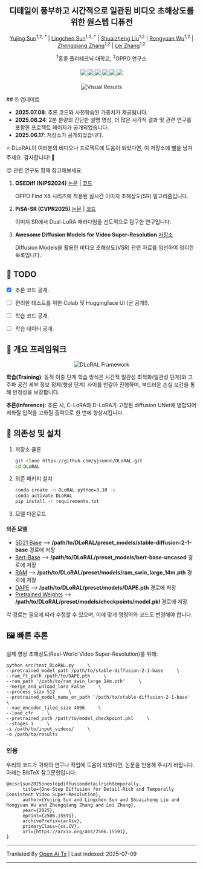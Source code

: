 <div align="center">
<h2>디테일이 풍부하고 시간적으로 일관된 비디오 초해상도를 위한 원스텝 디퓨전</h2>

[Yujing Sun](https://yjsunnn.github.io/)<sup>1,2, *</sup> | 
[Lingchen Sun](https://scholar.google.com/citations?hl=zh-CN&tzom=-480&user=ZCDjTn8AAAAJ)<sup>1,2, *</sup> | 
[Shuaizheng Liu](https://scholar.google.com/citations?user=wzdCc-QAAAAJ&hl=en)<sup>1,2</sup> | 
[Rongyuan Wu](https://scholar.google.com/citations?user=A-U8zE8AAAAJ&hl=zh-CN)<sup>1,2</sup> | 
[Zhengqiang Zhang](https://scholar.google.com.tw/citations?user=UX26wSMAAAAJ&hl=en)<sup>1,2</sup> | 
[Lei Zhang](https://www4.comp.polyu.edu.hk/~cslzhang)<sup>1,2</sup>

<sup>1</sup>홍콩 폴리테크닉 대학교, <sup>2</sup>OPPO 연구소
</div>

<div>
    <h4 align="center">
        <a href="https://yjsunnn.github.io/DLoRAL-project/" target='_blank'>
        <img src="https://img.shields.io/badge/💡-Project%20Page-gold">
        </a>
        <a href="https://arxiv.org/pdf/2506.15591" target='_blank'>
        <img src="https://img.shields.io/badge/arXiv-2312.06640-b31b1b.svg">
        </a>
        <a href="https://www.youtube.com/embed/Jsk8zSE3U-w?si=jz1Isdzxt_NqqDFL&vq=hd1080" target='_blank'>
        <img src="https://img.shields.io/badge/Demo%20Video-%23FF0000.svg?logo=YouTube&logoColor=white">
        </a>
        <a href="https://www.youtube.com/embed/xzZL8X10_KU?si=vOB3chIa7Zo0l54v" target="_blank">
        <img src="https://img.shields.io/badge/2--Min%20Explainer-brightgreen?logo=YouTube&logoColor=white">
        </a>
        </a>
        <a href="https://github.com/yjsunnn/Awesome-video-super-resolution-diffusion" target="_blank">
        <img src="https://img.shields.io/badge/GitHub-Awesome--VSR--Diffusion-181717.svg?logo=github&logoColor=white">
        </a>
<!--         <a href="https://www.youtube.com/embed/Jsk8zSE3U-w?si=jz1Isdzxt_NqqDFL&vq=hd1080" target='_blank'>
        <img src="https://img.shields.io/badge/1--Min%20Algorithm%20Explainer-%23FF0000.svg?logo=YouTube&logoColor=white">
        </a> -->
        <a href="https://github.com/yjsunnn/DLoRAL" target='_blank' style="text-decoration: none;"><img src="https://visitor-badge.laobi.icu/badge?page_id=yjsunnn/DLoRAL"></a>
    </h4>
</div>

<p align="center">

<img src="https://raw.githubusercontent.com/yjsunnn/DLoRAL/main/assets/visual_results.svg" alt="Visual Results">

</p>
## ⏰ 업데이트

- **2025.07.08**: 추론 코드와 사전학습된 가중치가 제공됩니다.
- **2025.06.24**: 2분 분량의 간단한 설명 영상, 더 많은 시각적 결과 및 관련 연구를 포함한 프로젝트 페이지가 공개되었습니다.
- **2025.06.17**: 저장소가 공개되었습니다.

:star: DLoRAL이 여러분의 비디오나 프로젝트에 도움이 되었다면, 이 저장소에 별을 남겨주세요. 감사합니다! :hugs:

😊 관련 연구도 함께 참고해보세요:

1. **OSEDiff (NIPS2024)** [논문](https://arxiv.org/abs/2406.08177) | [코드](https://github.com/cswry/OSEDiff/)  

   OPPO Find X8 시리즈에 적용된 실시간 이미지 초해상도(SR) 알고리즘입니다.

2. **PiSA-SR (CVPR2025)** [논문](https://arxiv.org/pdf/2412.03017) | [코드](https://github.com/csslc/PiSA-SR) 

   이미지 SR에서 Dual-LoRA 패러다임을 선도적으로 탐구한 연구입니다.

3. **Awesome Diffusion Models for Video Super-Resolution** [저장소](https://github.com/yjsunnn/Awesome-video-super-resolution-diffusion)

   Diffusion Models을 활용한 비디오 초해상도(VSR) 관련 자료를 엄선하여 정리한 목록입니다.
## 👀 TODO
- [x] 추론 코드 공개.
- [ ] 편리한 테스트를 위한 Colab 및 Huggingface UI (곧 공개!).
- [ ] 학습 코드 공개.
- [ ] 학습 데이터 공개.


## 🌟 개요 프레임워크

<p align="center">

<img src="https://raw.githubusercontent.com/yjsunnn/DLoRAL/main/assets/pipeline.svg" alt="DLoRAL Framework">

</p>

**학습(Training)**: 동적 이중 단계 학습 방식은 시간적 일관성 최적화(일관성 단계)와 고주파 공간 세부 정보 정제(향상 단계) 사이를 번갈아 진행하며, 부드러운 손실 보간을 통해 안정성을 보장합니다.

**추론(Inference)**: 추론 시, C-LoRA와 D-LoRA가 고정된 diffusion UNet에 병합되어 저화질 입력을 고화질 출력으로 한 번에 향상시킵니다.
## 🔧 의존성 및 설치

1. 저장소 클론
    ```bash
    git clone https://github.com/yjsunnn/DLoRAL.git
    cd DLoRAL
    ```

2. 의존 패키지 설치
    ```bash
    conda create -n DLoRAL python=3.10 -y
    conda activate DLoRAL
    pip install -r requirements.txt
    ```

3. 모델 다운로드 
#### 의존 모델
* [SD21 Base](https://huggingface.co/stabilityai/stable-diffusion-2-1-base) --> **/path/to/DLoRAL/preset_models/stable-diffusion-2-1-base** 경로에 저장
* [Bert-Base](https://huggingface.co/google-bert/bert-base-uncased) --> **/path/to/DLoRAL/preset_models/bert-base-uncased** 경로에 저장
* [RAM](https://huggingface.co/spaces/xinyu1205/recognize-anything/blob/main/ram_swin_large_14m.pth) --> **/path/to/DLoRAL/preset/models/ram_swin_large_14m.pth** 경로에 저장
* [DAPE](https://drive.google.com/file/d/1KIV6VewwO2eDC9g4Gcvgm-a0LDI7Lmwm/view?usp=drive_link) --> **/path/to/DLoRAL/preset/models/DAPE.pth** 경로에 저장
* [Pretrained Weights](https://drive.google.com/file/d/1vpcaySpRx_K-tXq2D2EBqFZ-03Foky8G/view?usp=sharing) --> **/path/to/DLoRAL/preset/models/checkpoints/model.pkl** 경로에 저장

각 경로는 필요에 따라 수정할 수 있으며, 이에 맞게 명령어와 코드도 변경해야 합니다.
## 🖼️ 빠른 추론
실제 영상 초해상도(Real-World Video Super-Resolution)를 위해:

```
python src/test_DLoRAL.py     \
--pretrained_model_path /path/to/stable-diffusion-2-1-base     \
--ram_ft_path /path/to/DAPE.pth     \
--ram_path '/path/to/ram_swin_large_14m.pth'     \
--merge_and_unload_lora False     \
--process_size 512     \
--pretrained_model_name_or_path '/path/to/stable-diffusion-2-1-base'     \
--vae_encoder_tiled_size 4096     \
--load_cfr     \
--pretrained_path /path/to/model_checkpoint.pkl     \
--stages 1     \
-i /path/to/input_videos/     \
-o /path/to/results
```

### 인용
우리의 코드가 귀하의 연구나 작업에 도움이 되었다면, 논문을 인용해 주시기 바랍니다.
아래는 BibTeX 참고문헌입니다:

```
@misc{sun2025onestepdiffusiondetailrichtemporally,
      title={One-Step Diffusion for Detail-Rich and Temporally Consistent Video Super-Resolution}, 
      author={Yujing Sun and Lingchen Sun and Shuaizheng Liu and Rongyuan Wu and Zhengqiang Zhang and Lei Zhang},
      year={2025},
      eprint={2506.15591},
      archivePrefix={arXiv},
      primaryClass={cs.CV},
      url={https://arxiv.org/abs/2506.15591}, 
}
```

---

Tranlated By [Open Ai Tx](https://github.com/OpenAiTx/OpenAiTx) | Last indexed: 2025-07-09

---